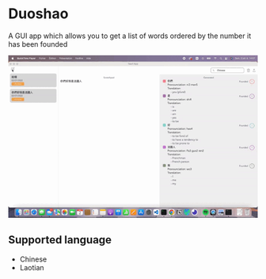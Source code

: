 # Duoshao

A GUI app which allows you to get a list of words ordered by the number it has been founded

![GUI](alpha.gif)

## Supported language

- Chinese
- Laotian